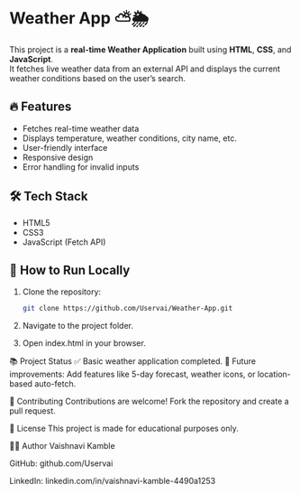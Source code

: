 # Weather App ⛅🌦️

This project is a **real-time Weather Application** built using **HTML**, **CSS**, and **JavaScript**.  
It fetches live weather data from an external API and displays the current weather conditions based on the user’s search.

## 🔥 Features
- Fetches real-time weather data
- Displays temperature, weather conditions, city name, etc.
- User-friendly interface
- Responsive design
- Error handling for invalid inputs

## 🛠️ Tech Stack
- HTML5
- CSS3
- JavaScript (Fetch API)

## 🚀 How to Run Locally
1. Clone the repository:
   ```bash
   git clone https://github.com/Uservai/Weather-App.git

2. Navigate to the project folder.

3. Open index.html in your browser.


📚 Project Status
✅ Basic weather application completed.
🚀 Future improvements: Add features like 5-day forecast, weather icons, or location-based auto-fetch.

🤝 Contributing
Contributions are welcome! Fork the repository and create a pull request.

📄 License
This project is made for educational purposes only.

🙋‍♀️ Author
Vaishnavi Kamble

GitHub: github.com/Uservai

LinkedIn: linkedin.com/in/vaishnavi-kamble-4490a1253

